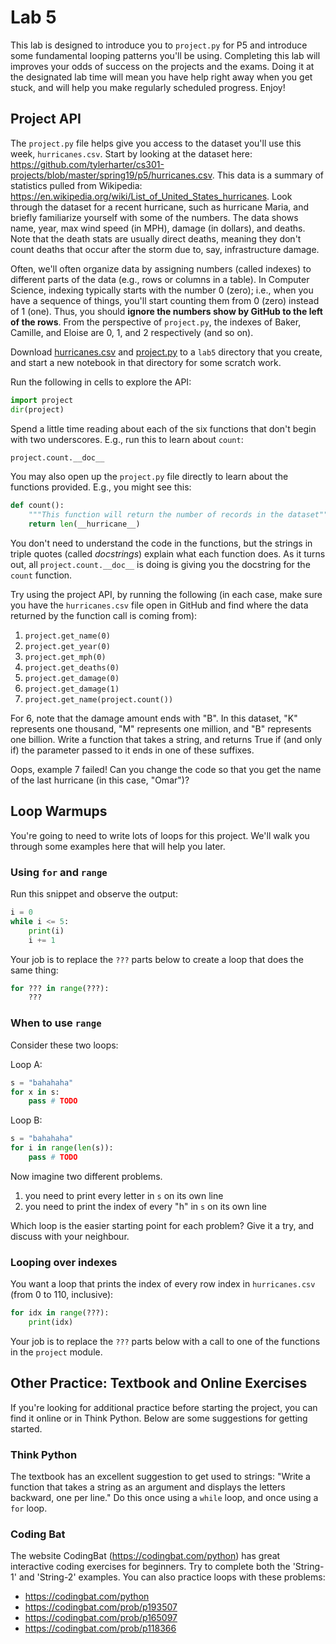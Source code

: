 # Lab 5

This lab is designed to introduce you to `project.py` for P5 and
introduce some fundamental looping patterns you'll be using.
Completing this lab will improves your odds of success on the projects
and the exams. Doing it at the designated lab time will mean you have
help right away when you get stuck, and will help you make regularly
scheduled progress. Enjoy!

## Project API

The `project.py` file helps give you access to the dataset you'll use
this week, `hurricanes.csv`.  Start by looking at the dataset here:
https://github.com/tylerharter/cs301-projects/blob/master/spring19/p5/hurricanes.csv.
This data is a summary of statistics pulled from Wikipedia:
https://en.wikipedia.org/wiki/List_of_United_States_hurricanes.  Look
through the dataset for a recent hurricane, such as hurricane Maria,
and briefly familiarize yourself with some of the numbers.  The data
shows name, year, max wind speed (in MPH), damage (in dollars), and
deaths.  Note that the death stats are usually direct deaths, meaning
they don't count deaths that occur after the storm due to, say,
infrastructure damage.

Often, we'll often organize data by assigning numbers (called indexes)
to different parts of the data (e.g., rows or columns in a table). In
Computer Science, indexing typically starts with the number 0 (zero);
i.e., when you have a sequence of things, you'll start counting them
from 0 (zero) instead of 1 (one).  Thus, you should **ignore the
numbers show by GitHub to the left of the rows**.  From the
perspective of `project.py`, the indexes of Baker, Camille, and Eloise
are 0, 1, and 2 respectively (and so on).

Download
[hurricanes.csv](https://github.com/tylerharter/cs301-projects/blob/master/spring19/p5/hurricanes.csv)
and
[project.py](https://github.com/tylerharter/cs301-projects/blob/master/spring19/p5/project.py)
to a `lab5` directory that you create, and start a new notebook in
that directory for some scratch work.

Run the following in cells to explore the API:

```python
import project
dir(project)
```

Spend a little time reading about each of the six functions that don't
begin with two underscores.  E.g., run this to learn about `count`:

```python
project.count.__doc__
```

You may also open up the `project.py` file directly to learn about the functions provided.  E.g., you might see this:

```python
def count():
    """This function will return the number of records in the dataset"""
    return len(__hurricane__)
```

You don't need to understand the code in the functions, but the
strings in triple quotes (called *docstrings*) explain what each
function does.  As it turns out, all `project.count.__doc__` is doing
is giving you the docstring for the `count` function.

Try using the project API, by running the following (in each case,
make sure you have the `hurricanes.csv` file open in GitHub and find
where the data returned by the function call is coming from):

1. `project.get_name(0)`
2. `project.get_year(0)`
3. `project.get_mph(0)`
4. `project.get_deaths(0)`
5. `project.get_damage(0)`
6. `project.get_damage(1)`
7. `project.get_name(project.count())`

For 6, note that the damage amount ends with "B".  In this dataset,
"K" represents one thousand, "M" represents one million, and "B"
represents one billion.  Write a function that takes a string, and
returns True if (and only if) the parameter passed to it ends in one
of these suffixes.

Oops, example 7 failed!  Can you change the code so that you get the
name of the last hurricane (in this case, "Omar")?

## Loop Warmups

You're going to need to write lots of loops for this project.  We'll
walk you through some examples here that will help you later.

### Using `for` and `range`

Run this snippet and observe the output:

```python
i = 0
while i <= 5:
    print(i)
    i += 1
```

Your job is to replace the `???` parts below to create a loop that
does the same thing:

```python
for ??? in range(???):
    ???
```

### When to use `range`

Consider these two loops:

Loop A:

```python
s = "bahahaha"
for x in s:
    pass # TODO
```

Loop B:

```python
s = "bahahaha"
for i in range(len(s)):
    pass # TODO
```

Now imagine two different problems.
1. you need to print every letter in `s` on its own line
2. you need to print the index of every "h" in `s` on its own line

Which loop is the easier starting point for each problem?  Give it a
try, and discuss with your neighbour.

### Looping over indexes

You want a loop that prints the index of every row index in `hurricanes.csv`
(from 0 to 110, inclusive):

```python
for idx in range(???):
    print(idx)
```

Your job is to replace the `???` parts below with a call to one of the
functions in the `project` module.

## Other Practice: Textbook and Online Exercises

If you're looking for additional practice before starting the project,
you can find it online or in Think Python.  Below are some suggestions
for getting started.

### Think Python

The textbook has an excellent suggestion to get used to strings:
"Write a function that takes a string as an argument and displays the
letters backward, one per line."  Do this once using a `while` loop,
and once using a `for` loop.

### Coding Bat

The website CodingBat (https://codingbat.com/python) has great
interactive coding exercises for beginners. Try to complete both the
'String-1' and 'String-2' examples.  You can also practice loops with
these problems:

 * https://codingbat.com/python
 * https://codingbat.com/prob/p193507
 * https://codingbat.com/prob/p165097
 * https://codingbat.com/prob/p118366
